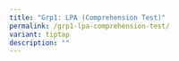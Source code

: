 ```yaml
---
title: "Grp1: LPA (Comprehension Test)"
permalink: /grp1-lpa-comprehension-test/
variant: tiptap
description: ""
---
```

